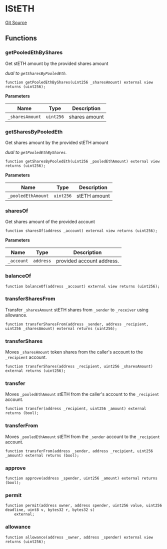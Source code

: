 # IStETH
[Git Source](https://github.com/lidofinance/community-staking-module/blob/efc92ba178845b0562e369d8d71b585ba381ab86/src/interfaces/IStETH.sol)


## Functions
### getPooledEthByShares

Get stETH amount by the provided shares amount

*dual to `getSharesByPooledEth`.*


```solidity
function getPooledEthByShares(uint256 _sharesAmount) external view returns (uint256);
```
**Parameters**

|Name|Type|Description|
|----|----|-----------|
|`_sharesAmount`|`uint256`|shares amount|


### getSharesByPooledEth

Get shares amount by the provided stETH amount

*dual to `getPooledEthByShares`.*


```solidity
function getSharesByPooledEth(uint256 _pooledEthAmount) external view returns (uint256);
```
**Parameters**

|Name|Type|Description|
|----|----|-----------|
|`_pooledEthAmount`|`uint256`|stETH amount|


### sharesOf

Get shares amount of the provided account


```solidity
function sharesOf(address _account) external view returns (uint256);
```
**Parameters**

|Name|Type|Description|
|----|----|-----------|
|`_account`|`address`|provided account address.|


### balanceOf


```solidity
function balanceOf(address _account) external view returns (uint256);
```

### transferSharesFrom

Transfer `_sharesAmount` stETH shares from `_sender` to `_receiver` using allowance.


```solidity
function transferSharesFrom(address _sender, address _recipient, uint256 _sharesAmount) external returns (uint256);
```

### transferShares

Moves `_sharesAmount` token shares from the caller's account to the `_recipient` account.


```solidity
function transferShares(address _recipient, uint256 _sharesAmount) external returns (uint256);
```

### transfer

Moves `_pooledEthAmount` stETH from the caller's account to the `_recipient` account.


```solidity
function transfer(address _recipient, uint256 _amount) external returns (bool);
```

### transferFrom

Moves `_pooledEthAmount` stETH from the `_sender` account to the `_recipient` account.


```solidity
function transferFrom(address _sender, address _recipient, uint256 _amount) external returns (bool);
```

### approve


```solidity
function approve(address _spender, uint256 _amount) external returns (bool);
```

### permit


```solidity
function permit(address owner, address spender, uint256 value, uint256 deadline, uint8 v, bytes32 r, bytes32 s)
    external;
```

### allowance


```solidity
function allowance(address _owner, address _spender) external view returns (uint256);
```

